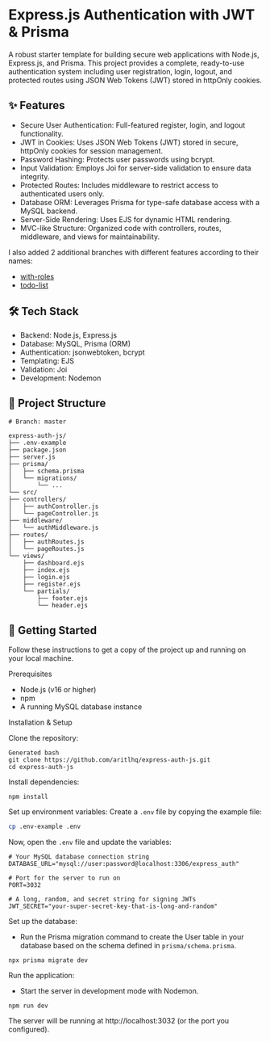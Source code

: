 # Express.js Authentication with JWT & Prisma

A robust starter template for building secure web applications with Node.js, Express.js, and Prisma. This project provides a complete, ready-to-use authentication system including user registration, login, logout, and protected routes using JSON Web Tokens (JWT) stored in httpOnly cookies.

## ✨ Features

- Secure User Authentication: Full-featured register, login, and logout functionality.
- JWT in Cookies: Uses JSON Web Tokens (JWT) stored in secure, httpOnly cookies for session management.
- Password Hashing: Protects user passwords using bcrypt.
- Input Validation: Employs Joi for server-side validation to ensure data integrity.
- Protected Routes: Includes middleware to restrict access to authenticated users only.
- Database ORM: Leverages Prisma for type-safe database access with a MySQL backend.
- Server-Side Rendering: Uses EJS for dynamic HTML rendering.
- MVC-like Structure: Organized code with controllers, routes, middleware, and views for maintainability.

I also added 2 additional branches with different features according to their names:
- [with-roles](https://github.com/aritlhq/express-auth-js/tree/todo-list)
- [todo-list](https://github.com/aritlhq/express-auth-js/tree/todo-list)

## 🛠️ Tech Stack

- Backend: Node.js, Express.js
- Database: MySQL, Prisma (ORM)
- Authentication: jsonwebtoken, bcrypt
- Templating: EJS
- Validation: Joi
- Development: Nodemon

## 📂 Project Structure
```shell
# Branch: master

express-auth-js/
├── .env-example
├── package.json
├── server.js
├── prisma/
│   ├── schema.prisma
│   └── migrations/
│       └── ...
└── src/
├── controllers/
│   ├── authController.js
│   └── pageController.js
├── middleware/
│   └── authMiddleware.js
├── routes/
│   ├── authRoutes.js
│   └── pageRoutes.js
└── views/
    ├── dashboard.ejs
    ├── index.ejs
    ├── login.ejs
    ├── register.ejs
    └── partials/
        ├── footer.ejs
        └── header.ejs
```

## 🚀 Getting Started

Follow these instructions to get a copy of the project up and running on your local machine.

Prerequisites

- Node.js (v16 or higher)
- npm
- A running MySQL database instance

Installation & Setup

Clone the repository:
```shell
Generated bash
git clone https://github.com/aritlhq/express-auth-js.git
cd express-auth-js
```

Install dependencies:
```shell
npm install
```

Set up environment variables:
Create a `.env` file by copying the example file:

```bash
cp .env-example .env
```

Now, open the `.env` file and update the variables:

```dotenv
# Your MySQL database connection string
DATABASE_URL="mysql://user:password@localhost:3306/express_auth"

# Port for the server to run on
PORT=3032

# A long, random, and secret string for signing JWTs
JWT_SECRET="your-super-secret-key-that-is-long-and-random"
```

Set up the database:

- Run the Prisma migration command to create the User table in your database based on the schema defined in `prisma/schema.prisma`.

```shell
npx prisma migrate dev
```

Run the application:
- Start the server in development mode with Nodemon.

```shell
npm run dev
```

The server will be running at http://localhost:3032 (or the port you configured).
